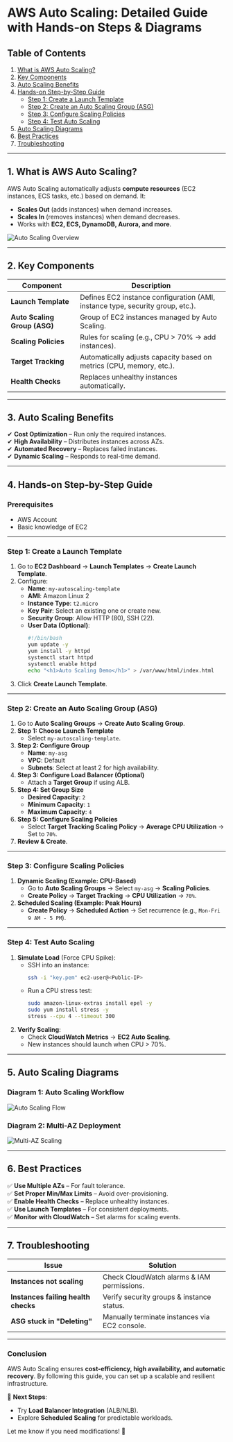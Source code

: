 # **AWS Auto Scaling: Detailed Guide with Hands-on Steps & Diagrams**  

## **Table of Contents**  
1. [What is AWS Auto Scaling?](#1-what-is-aws-auto-scaling)  
2. [Key Components](#2-key-components)  
3. [Auto Scaling Benefits](#3-auto-scaling-benefits)  
4. [Hands-on Step-by-Step Guide](#4-hands-on-step-by-step-guide)  
   - [Step 1: Create a Launch Template](#step-1-create-a-launch-template)  
   - [Step 2: Create an Auto Scaling Group (ASG)](#step-2-create-an-auto-scaling-group-asg)  
   - [Step 3: Configure Scaling Policies](#step-3-configure-scaling-policies)  
   - [Step 4: Test Auto Scaling](#step-4-test-auto-scaling)  
5. [Auto Scaling Diagrams](#5-auto-scaling-diagrams)  
6. [Best Practices](#6-best-practices)  
7. [Troubleshooting](#7-troubleshooting)  

---

## **1. What is AWS Auto Scaling?**  
AWS Auto Scaling automatically adjusts **compute resources** (EC2 instances, ECS tasks, etc.) based on demand. It:  
- **Scales Out** (adds instances) when demand increases.  
- **Scales In** (removes instances) when demand decreases.  
- Works with **EC2, ECS, DynamoDB, Aurora, and more**.  

![Auto Scaling Overview](https://d1.awsstatic.com/product-marketing/AutoScaling/as-how-it-works.d2b4a8590f9e5a8d1b052f1b6f8e9b1a2a8a1f4e.png)  

---

## **2. Key Components**  
| Component | Description |  
|-----------|-------------|  
| **Launch Template** | Defines EC2 instance configuration (AMI, instance type, security group, etc.). |  
| **Auto Scaling Group (ASG)** | Group of EC2 instances managed by Auto Scaling. |  
| **Scaling Policies** | Rules for scaling (e.g., CPU > 70% → add instances). |  
| **Target Tracking** | Automatically adjusts capacity based on metrics (CPU, memory, etc.). |  
| **Health Checks** | Replaces unhealthy instances automatically. |  

---

## **3. Auto Scaling Benefits**  
✔ **Cost Optimization** – Run only the required instances.  
✔ **High Availability** – Distributes instances across AZs.  
✔ **Automated Recovery** – Replaces failed instances.  
✔ **Dynamic Scaling** – Responds to real-time demand.  

---

## **4. Hands-on Step-by-Step Guide**  

### **Prerequisites**  
- AWS Account  
- Basic knowledge of EC2  

---

### **Step 1: Create a Launch Template**  
1. Go to **EC2 Dashboard** → **Launch Templates** → **Create Launch Template**.  
2. Configure:  
   - **Name**: `my-autoscaling-template`  
   - **AMI**: Amazon Linux 2  
   - **Instance Type**: `t2.micro`  
   - **Key Pair**: Select an existing one or create new.  
   - **Security Group**: Allow HTTP (80), SSH (22).  
   - **User Data (Optional)**:  
     ```bash
     #!/bin/bash
     yum update -y
     yum install -y httpd
     systemctl start httpd
     systemctl enable httpd
     echo "<h1>Auto Scaling Demo</h1>" > /var/www/html/index.html
     ```  
3. Click **Create Launch Template**.  

---

### **Step 2: Create an Auto Scaling Group (ASG)**  
1. Go to **Auto Scaling Groups** → **Create Auto Scaling Group**.  
2. **Step 1: Choose Launch Template**  
   - Select `my-autoscaling-template`.  
3. **Step 2: Configure Group**  
   - **Name**: `my-asg`  
   - **VPC**: Default  
   - **Subnets**: Select at least 2 for high availability.  
4. **Step 3: Configure Load Balancer (Optional)**  
   - Attach a **Target Group** if using ALB.  
5. **Step 4: Set Group Size**  
   - **Desired Capacity**: `2`  
   - **Minimum Capacity**: `1`  
   - **Maximum Capacity**: `4`  
6. **Step 5: Configure Scaling Policies**  
   - Select **Target Tracking Scaling Policy** → **Average CPU Utilization** → Set to `70%`.  
7. **Review & Create**.  

---

### **Step 3: Configure Scaling Policies**  
1. **Dynamic Scaling (Example: CPU-Based)**  
   - Go to **Auto Scaling Groups** → Select `my-asg` → **Scaling Policies**.  
   - **Create Policy** → **Target Tracking** → **CPU Utilization** → `70%`.  
2. **Scheduled Scaling (Example: Peak Hours)**  
   - **Create Policy** → **Scheduled Action** → Set recurrence (e.g., `Mon-Fri 9 AM - 5 PM`).  

---

### **Step 4: Test Auto Scaling**  
1. **Simulate Load** (Force CPU Spike):  
   - SSH into an instance:  
     ```bash
     ssh -i "key.pem" ec2-user@<Public-IP>
     ```
   - Run a CPU stress test:  
     ```bash
     sudo amazon-linux-extras install epel -y
     sudo yum install stress -y
     stress --cpu 4 --timeout 300
     ```
2. **Verify Scaling**:  
   - Check **CloudWatch Metrics** → **EC2 Auto Scaling**.  
   - New instances should launch when CPU > 70%.  

---

## **5. Auto Scaling Diagrams**  

### **Diagram 1: Auto Scaling Workflow**  
![Auto Scaling Flow](https://docs.aws.amazon.com/autoscaling/ec2/userguide/images/as-basic-diagram.png)  

### **Diagram 2: Multi-AZ Deployment**  
![Multi-AZ Scaling](https://d1.awsstatic.com/architecture-diagrams/ArchitectureDiagrams/auto-scaling-group.3a855a0c5a5b1e1d6a8e3a0e3a8e3a0e.png)  

---

## **6. Best Practices**  
✅ **Use Multiple AZs** – For fault tolerance.  
✅ **Set Proper Min/Max Limits** – Avoid over-provisioning.  
✅ **Enable Health Checks** – Replace unhealthy instances.  
✅ **Use Launch Templates** – For consistent deployments.  
✅ **Monitor with CloudWatch** – Set alarms for scaling events.  

---

## **7. Troubleshooting**  
| Issue | Solution |  
|-------|----------|  
| **Instances not scaling** | Check CloudWatch alarms & IAM permissions. |  
| **Instances failing health checks** | Verify security groups & instance status. |  
| **ASG stuck in "Deleting"** | Manually terminate instances via EC2 console. |  

---

### **Conclusion**  
AWS Auto Scaling ensures **cost-efficiency, high availability, and automatic recovery**. By following this guide, you can set up a scalable and resilient infrastructure.  

🚀 **Next Steps**:  
- Try **Load Balancer Integration** (ALB/NLB).  
- Explore **Scheduled Scaling** for predictable workloads.  

Let me know if you need modifications! 🎯